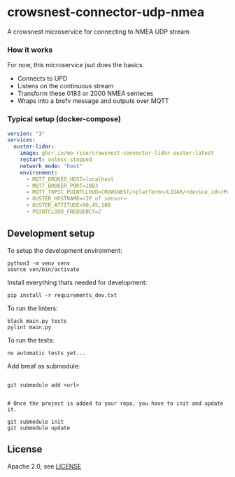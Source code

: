 # crowsnest-connector-udp-nmea

A crowsnest microservice for connecting to NMEA UDP stream

### How it works

For now, this microservice jsut does the basics.

- Connects to UPD
- Listens on the continuous stream
- Transform these 0183 or 2000 NMEA senteces
- Wraps into a brefv message and outputs over MQTT

### Typical setup (docker-compose)

```yaml
version: "3"
services:
  ouster-lidar:
    image: ghcr.io/mo-rise/crowsnest-connector-lidar-ouster:latest
    restart: unless-stopped
    network_mode: "host"
    environment:
      - MQTT_BROKER_HOST=localhost
      - MQTT_BROKER_PORT=1883
      - MQTT_TOPIC_POINTCLOUD=CROWSNEST/<platform>/LIDAR/<device_id>/POINTCLOUD
      - OUSTER_HOSTNAME=<IP of sensor>
      - OUSTER_ATTITUDE=90,45,180
      - POINTCLOUD_FREQUENCY=2
```

## Development setup

To setup the development environment:

    python3 -m venv venv
    source ven/bin/activate

Install everything thats needed for development:

    pip install -r requirements_dev.txt

To run the linters:

    black main.py tests
    pylint main.py

To run the tests:

    no automatic tests yet...

Add breaf as submodule:

```basch

git submodule add <url>


# Once the project is added to your repo, you have to init and update it.

git submodule init
git submodule update

```

## License

Apache 2.0, see [LICENSE](./LICENSE)
